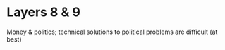 # Layers 8 & 9

Money & politics; technical solutions to political problems are difficult \(at best\)

